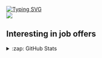 [![Typing SVG](https://readme-typing-svg.demolab.com?font=Fira+Code&vCenter=true&multiline=true&width=435&height=70&lines=Danila+Petrov;Intern+Java+Developer)](https://git.io/typing-svg)\
![](https://komarev.com/ghpvc/?username=danilapetrov)

## Interesting in job offers

<details>
  <summary>:zap: GitHub Stats</summary>
  <img align="left" alt="elseff's GitHub Stats" src="https://github-readme-stats.vercel.app/api?username=danilapetrov&show_icons=true&theme=dracula" />
</details>

